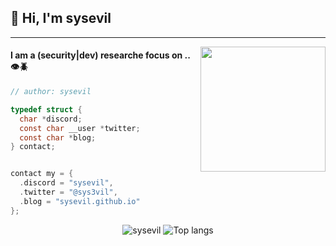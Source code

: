 ## 👋 Hi, I'm sysevil

------------

<img align='right' src='https://media4.giphy.com/media/v1.Y2lkPTc5MGI3NjExeXNkYnZ6YnAzbHltcHRpejZmZzhvcHVhZjJrYWYzNDBsMmxuM3ZrbSZlcD12MV9pbnRlcm5hbF9naWZfYnlfaWQmY3Q9Zw/3xs6K4mZi1n0YrBUdd/giphy.gif' width='200"'>

#### I am a (security|dev) researche focus on .. 👁️🪲

</div>

```c
// author: sysevil

typedef struct {
  char *discord;
  const char __user *twitter;
  const char *blog;
} contact;


contact my = {
  .discord = "sysevil",
  .twitter = "@sys3vil",
  .blog = "sysevil.github.io"
};
```

<p align="center">
  <img src="https://github-readme-stats.vercel.app/api?username=sysevil&show_icons=true&title_color=fff&icon_color=00d9ff&text_color=c9d1d9&bg_color=161b22" alt="sysevil" />
    <img src="https://github-readme-stats.vercel.app/api/top-langs/?username=sysevil&layout=compact&show_icons=true&title_color=fff&icon_color=fff&text_color=c9d1d9&bg_color=161b22&hide=elixir" alt="Top langs" />
</p>
